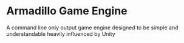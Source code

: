 # Armadillo Game Engine
 A command line only output game engine designed to be simple and understandable heavily influenced by Unity
